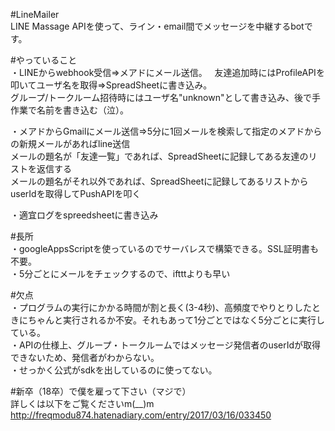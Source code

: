 #LineMailer  
LINE Massage APIを使って、ライン・email間でメッセージを中継するbotです。  
  
#やっていること  
・LINEからwebhook受信⇒メアドにメール送信。  
友達追加時にはProfileAPIを叩いてユーザ名を取得⇒SpreadSheetに書き込み。  
グループ/トークルーム招待時にはユーザ名"unknown"として書き込み、後で手作業で名前を書き込む（泣）。  
  
・メアドからGmailにメール送信⇒5分に1回メールを検索して指定のメアドからの新規メールがあればline送信  
メールの題名が「友達一覧」であれば、SpreadSheetに記録してある友達のリストを返信する  
メールの題名がそれ以外であれば、SpreadSheetに記録してあるリストからuserIdを取得してPushAPIを叩く  
  
・適宜ログをspreedsheetに書き込み  
  
#長所  
・googleAppsScriptを使っているのでサーバレスで構築できる。SSL証明書も不要。  
・5分ごとにメールをチェックするので、iftttよりも早い  
  
#欠点  
・プログラムの実行にかかる時間が割と長く(3-4秒)、高頻度でやりとりしたときにちゃんと実行されるか不安。それもあって1分ごとではなく5分ごとに実行している。  
・APIの仕様上、グループ・トークルームではメッセージ発信者のuserIdが取得できないため、発信者がわからない。  
・せっかく公式がsdkを出しているのに使ってない。  
  
#新卒（18卒）で僕を雇って下さい（マジで）  
詳しくは以下をご覧くださいm(__)m  
http://freqmodu874.hatenadiary.com/entry/2017/03/16/033450
